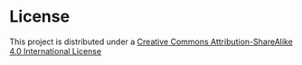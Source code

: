 # License

This project is distributed under a [Creative Commons Attribution-ShareAlike 4.0 International License](https://creativecommons.org/licenses/by-sa/4.0/)
